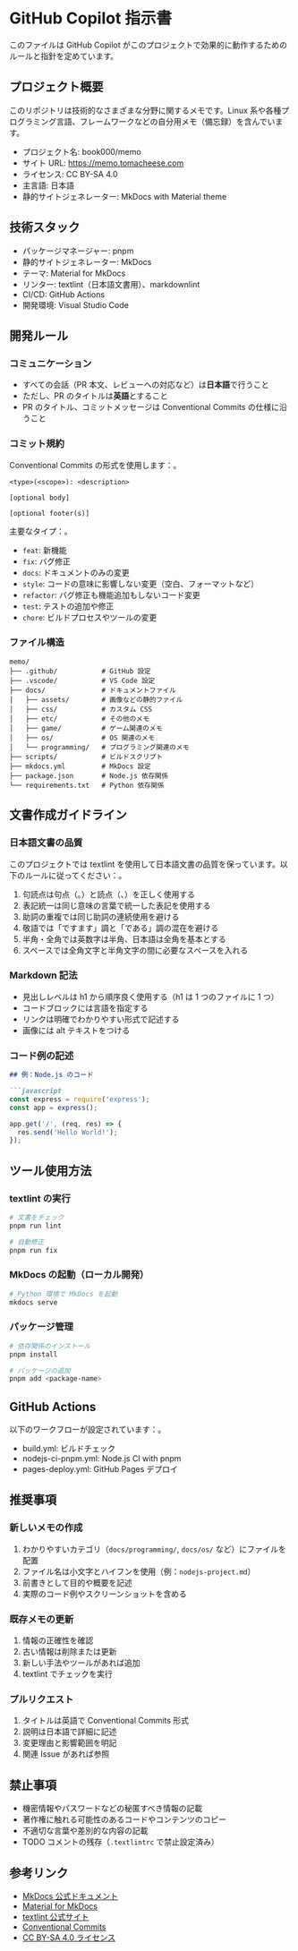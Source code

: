 # GitHub Copilot 指示書

このファイルは GitHub Copilot がこのプロジェクトで効果的に動作するためのルールと指針を定めています。

## プロジェクト概要

このリポジトリは技術的なさまざまな分野に関するメモです。Linux 系や各種プログラミング言語、フレームワークなどの自分用メモ（備忘録）を含んでいます。

- プロジェクト名: book000/memo
- サイト URL: https://memo.tomacheese.com
- ライセンス: CC BY-SA 4.0
- 主言語: 日本語
- 静的サイトジェネレーター: MkDocs with Material theme

## 技術スタック

- パッケージマネージャー: pnpm
- 静的サイトジェネレーター: MkDocs
- テーマ: Material for MkDocs
- リンター: textlint（日本語文書用）、markdownlint
- CI/CD: GitHub Actions
- 開発環境: Visual Studio Code

## 開発ルール

### コミュニケーション

- すべての会話（PR 本文、レビューへの対応など）は**日本語**で行うこと
- ただし、PR のタイトルは**英語**とすること
- PR のタイトル、コミットメッセージは Conventional Commits の仕様に沿うこと

### コミット規約

Conventional Commits の形式を使用します：。

```
<type>(<scope>): <description>

[optional body]

[optional footer(s)]
```

主要なタイプ：。
- `feat`: 新機能
- `fix`: バグ修正
- `docs`: ドキュメントのみの変更
- `style`: コードの意味に影響しない変更（空白、フォーマットなど）
- `refactor`: バグ修正も機能追加もしないコード変更
- `test`: テストの追加や修正
- `chore`: ビルドプロセスやツールの変更

### ファイル構造

```
memo/
├── .github/           # GitHub 設定
├── .vscode/           # VS Code 設定
├── docs/              # ドキュメントファイル
│   ├── assets/        # 画像などの静的ファイル
│   ├── css/           # カスタム CSS
│   ├── etc/           # その他のメモ
│   ├── game/          # ゲーム関連のメモ
│   ├── os/            # OS 関連のメモ
│   └── programming/   # プログラミング関連のメモ
├── scripts/           # ビルドスクリプト
├── mkdocs.yml         # MkDocs 設定
├── package.json       # Node.js 依存関係
└── requirements.txt   # Python 依存関係
```

## 文書作成ガイドライン

### 日本語文書の品質

このプロジェクトでは textlint を使用して日本語文書の品質を保っています。以下のルールに従ってください：。

1. 句読点は句点（。）と読点（、）を正しく使用する
2. 表記統一は同じ意味の言葉で統一した表記を使用する
3. 助詞の重複では同じ助詞の連続使用を避ける
4. 敬語では「ですます」調と「である」調の混在を避ける
5. 半角・全角では英数字は半角、日本語は全角を基本とする
6. スペースでは全角文字と半角文字の間に必要なスペースを入れる

### Markdown 記法

- 見出しレベルは h1 から順序良く使用する（h1 は 1 つのファイルに 1 つ）
- コードブロックには言語を指定する
- リンクは明確でわかりやすい形式で記述する
- 画像には alt テキストをつける

### コード例の記述

```markdown
## 例：Node.js のコード

```javascript
const express = require('express');
const app = express();

app.get('/', (req, res) => {
  res.send('Hello World!');
});
```

## ツール使用方法

### textlint の実行

```bash
# 文書をチェック
pnpm run lint

# 自動修正
pnpm run fix
```

### MkDocs の起動（ローカル開発）

```bash
# Python 環境で MkDocs を起動
mkdocs serve
```

### パッケージ管理

```bash
# 依存関係のインストール
pnpm install

# パッケージの追加
pnpm add <package-name>
```

## GitHub Actions

以下のワークフローが設定されています：。

- build.yml: ビルドチェック
- nodejs-ci-pnpm.yml: Node.js CI with pnpm
- pages-deploy.yml: GitHub Pages デプロイ

## 推奨事項

### 新しいメモの作成

1. わかりやすいカテゴリ（`docs/programming/`, `docs/os/` など）にファイルを配置
2. ファイル名は小文字とハイフンを使用（例：`nodejs-project.md`）
3. 前書きとして目的や概要を記述
4. 実際のコード例やスクリーンショットを含める

### 既存メモの更新

1. 情報の正確性を確認
2. 古い情報は削除または更新
3. 新しい手法やツールがあれば追加
4. textlint でチェックを実行

### プルリクエスト

1. タイトルは英語で Conventional Commits 形式
2. 説明は日本語で詳細に記述
3. 変更理由と影響範囲を明記
4. 関連 Issue があれば参照

## 禁止事項

- 機密情報やパスワードなどの秘匿すべき情報の記載
- 著作権に触れる可能性のあるコードやコンテンツのコピー
- 不適切な言葉や差別的な内容の記載
- TODO コメントの残存（`.textlintrc` で禁止設定済み）

## 参考リンク

- [MkDocs 公式ドキュメント](https://www.mkdocs.org/)
- [Material for MkDocs](https://squidfunk.github.io/mkdocs-material/)
- [textlint 公式サイト](https://textlint.github.io/)
- [Conventional Commits](https://www.conventionalcommits.org/)
- [CC BY-SA 4.0 ライセンス](https://creativecommons.org/licenses/by-sa/4.0/deed.ja)
